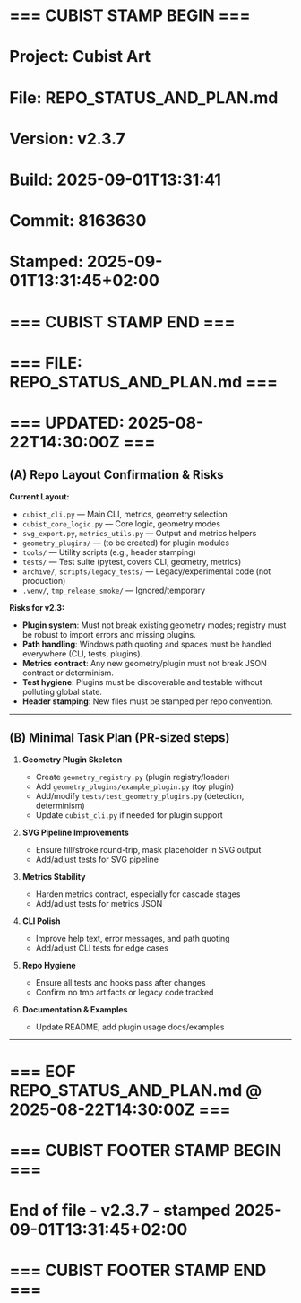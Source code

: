 # === CUBIST STAMP BEGIN ===
# Project: Cubist Art
# File: REPO_STATUS_AND_PLAN.md
# Version: v2.3.7
# Build: 2025-09-01T13:31:41
# Commit: 8163630
# Stamped: 2025-09-01T13:31:45+02:00
# === CUBIST STAMP END ===
# === FILE: REPO_STATUS_AND_PLAN.md ===
# === UPDATED: 2025-08-22T14:30:00Z ===

## (A) Repo Layout Confirmation & Risks

**Current Layout:**
- `cubist_cli.py` — Main CLI, metrics, geometry selection
- `cubist_core_logic.py` — Core logic, geometry modes
- `svg_export.py`, `metrics_utils.py` — Output and metrics helpers
- `geometry_plugins/` — (to be created) for plugin modules
- `tools/` — Utility scripts (e.g., header stamping)
- `tests/` — Test suite (pytest, covers CLI, geometry, metrics)
- `archive/`, `scripts/legacy_tests/` — Legacy/experimental code (not production)
- `.venv/`, `tmp_release_smoke/` — Ignored/temporary

**Risks for v2.3:**
- **Plugin system**: Must not break existing geometry modes; registry must be robust to import errors and missing plugins.
- **Path handling**: Windows path quoting and spaces must be handled everywhere (CLI, tests, plugins).
- **Metrics contract**: Any new geometry/plugin must not break JSON contract or determinism.
- **Test hygiene**: Plugins must be discoverable and testable without polluting global state.
- **Header stamping**: New files must be stamped per repo convention.

---

## (B) Minimal Task Plan (PR-sized steps)

1. **Geometry Plugin Skeleton**
   - Create `geometry_registry.py` (plugin registry/loader)
   - Add `geometry_plugins/example_plugin.py` (toy plugin)
   - Add/modify `tests/test_geometry_plugins.py` (detection, determinism)
   - Update `cubist_cli.py` if needed for plugin support

2. **SVG Pipeline Improvements**
   - Ensure fill/stroke round-trip, mask placeholder in SVG output
   - Add/adjust tests for SVG pipeline

3. **Metrics Stability**
   - Harden metrics contract, especially for cascade stages
   - Add/adjust tests for metrics JSON

4. **CLI Polish**
   - Improve help text, error messages, and path quoting
   - Add/adjust CLI tests for edge cases

5. **Repo Hygiene**
   - Ensure all tests and hooks pass after changes
   - Confirm no tmp artifacts or legacy code tracked

6. **Documentation & Examples**
   - Update README, add plugin usage docs/examples

---

# === EOF REPO_STATUS_AND_PLAN.md @ 2025-08-22T14:30:00Z ===



# === CUBIST FOOTER STAMP BEGIN ===
# End of file - v2.3.7 - stamped 2025-09-01T13:31:45+02:00
# === CUBIST FOOTER STAMP END ===
